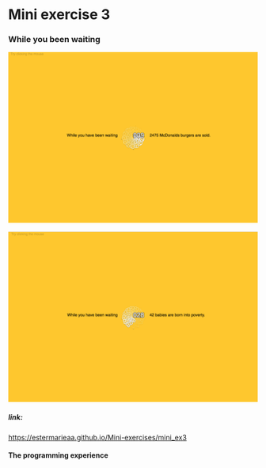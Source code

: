 # Mini exercise 3

### While you been waiting


![alt text](p1.png "While you been waiting")

![alt text](p2.png "While you been waiting")

##### link:
https://estermarieaa.github.io/Mini-exercises/mini_ex3

#### The programming experience



